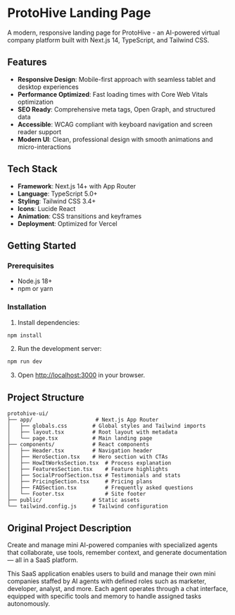 # ProtoHive Landing Page

A modern, responsive landing page for ProtoHive - an AI-powered virtual company platform built with Next.js 14, TypeScript, and Tailwind CSS.

## Features

- **Responsive Design**: Mobile-first approach with seamless tablet and desktop experiences
- **Performance Optimized**: Fast loading times with Core Web Vitals optimization
- **SEO Ready**: Comprehensive meta tags, Open Graph, and structured data
- **Accessible**: WCAG compliant with keyboard navigation and screen reader support
- **Modern UI**: Clean, professional design with smooth animations and micro-interactions

## Tech Stack

- **Framework**: Next.js 14+ with App Router
- **Language**: TypeScript 5.0+
- **Styling**: Tailwind CSS 3.4+
- **Icons**: Lucide React
- **Animation**: CSS transitions and keyframes
- **Deployment**: Optimized for Vercel

## Getting Started

### Prerequisites

- Node.js 18+ 
- npm or yarn

### Installation

1. Install dependencies:
```bash
npm install
```

2. Run the development server:
```bash
npm run dev
```

3. Open [http://localhost:3000](http://localhost:3000) in your browser.

## Project Structure

```
protohive-ui/
├── app/                    # Next.js App Router
│   ├── globals.css        # Global styles and Tailwind imports
│   ├── layout.tsx         # Root layout with metadata
│   └── page.tsx           # Main landing page
├── components/            # React components
│   ├── Header.tsx         # Navigation header
│   ├── HeroSection.tsx    # Hero section with CTAs
│   ├── HowItWorksSection.tsx  # Process explanation
│   ├── FeaturesSection.tsx    # Feature highlights
│   ├── SocialProofSection.tsx # Testimonials and stats
│   ├── PricingSection.tsx     # Pricing plans
│   ├── FAQSection.tsx         # Frequently asked questions
│   └── Footer.tsx             # Site footer
├── public/                # Static assets
└── tailwind.config.js     # Tailwind configuration
```

## Original Project Description

Create and manage mini AI-powered companies with specialized agents that collaborate, use tools, remember context, and generate documentation — all in a SaaS platform.

This SaaS application enables users to build and manage their own mini companies staffed by AI agents with defined roles such as marketer, developer, analyst, and more. Each agent operates through a chat interface, equipped with specific tools and memory to handle assigned tasks autonomously.
